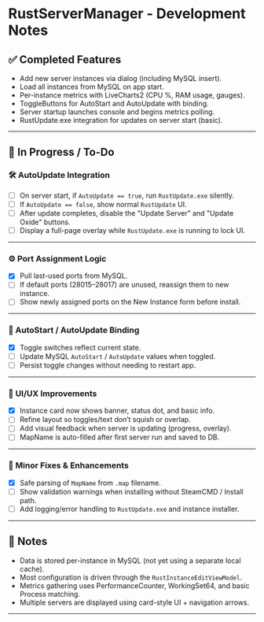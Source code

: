 # RustServerManager - Development Notes

## ✅ Completed Features
- Add new server instances via dialog (including MySQL insert).
- Load all instances from MySQL on app start.
- Per-instance metrics with LiveCharts2 (CPU %, RAM usage, gauges).
- ToggleButtons for AutoStart and AutoUpdate with binding.
- Server startup launches console and begins metrics polling.
- RustUpdate.exe integration for updates on server start (basic).

---

## 🔧 In Progress / To-Do

### 🛠 AutoUpdate Integration
- [ ] On server start, if `AutoUpdate == true`, run `RustUpdate.exe` silently.
- [ ] If `AutoUpdate == false`, show normal `RustUpdate` UI.
- [ ] After update completes, disable the "Update Server" and "Update Oxide" buttons.
- [ ] Display a full-page overlay while `RustUpdate.exe` is running to lock UI.

---

### ⚙ Port Assignment Logic
- [x] Pull last-used ports from MySQL.
- [ ] If default ports (28015–28017) are unused, reassign them to new instance.
- [ ] Show newly assigned ports on the New Instance form before install.

---

### 🔄 AutoStart / AutoUpdate Binding
- [x] Toggle switches reflect current state.
- [ ] Update MySQL `AutoStart` / `AutoUpdate` values when toggled.
- [ ] Persist toggle changes without needing to restart app.

---

### 🧼 UI/UX Improvements
- [x] Instance card now shows banner, status dot, and basic info.
- [ ] Refine layout so toggles/text don’t squish or overlap.
- [ ] Add visual feedback when server is updating (progress, overlay).
- [ ] MapName is auto-filled after first server run and saved to DB.

---

### 🐞 Minor Fixes & Enhancements
- [x] Safe parsing of `MapName` from `.map` filename.
- [ ] Show validation warnings when installing without SteamCMD / Install path.
- [ ] Add logging/error handling to `RustUpdate.exe` and instance installer.

---

## 🧠 Notes
- Data is stored per-instance in MySQL (not yet using a separate local cache).
- Most configuration is driven through the `RustInstanceEditViewModel`.
- Metrics gathering uses PerformanceCounter, WorkingSet64, and basic Process matching.
- Multiple servers are displayed using card-style UI + navigation arrows.

---